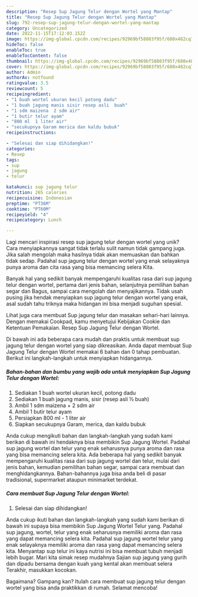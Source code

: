 ```yaml
---
description: "Resep Sup Jagung Telur dengan Wortel yang Mantap"
title: "Resep Sup Jagung Telur dengan Wortel yang Mantap"
slug: 792-resep-sup-jagung-telur-dengan-wortel-yang-mantap
category: Uncategorized
date: 2022-11-15T17:12:03.152Z
image: https://img-global.cpcdn.com/recipes/92969bf58803f95f/680x482cq70/sup-jagung-telur-dengan-wortel-foto-resep-utama.jpg
hideToc: false
enableToc: true
enableTocContent: false
thumbnail: https://img-global.cpcdn.com/recipes/92969bf58803f95f/680x482cq70/sup-jagung-telur-dengan-wortel-foto-resep-utama.jpg
cover: https://img-global.cpcdn.com/recipes/92969bf58803f95f/680x482cq70/sup-jagung-telur-dengan-wortel-foto-resep-utama.jpg
author: Admin
authorAv: notfound
ratingvalue: 3.5
reviewcount: 5
recipeingredient:
- "1 buah wortel ukuran kecil potong dadu"
- "1 buah jagung manis sisir resep asli  buah"
- "1 sdm maizena  2 sdm air"
- "1 butir telur ayam"
- "800 ml  1 liter air"
- "secukupnya Garam merica dan kaldu bubuk"
recipeinstructions:

- "Selesai dan siap dihidangkan!"
categories:
- Resep
tags:
- sup
- jagung
- telur

katakunci: sup jagung telur 
nutrition: 265 calories
recipecuisine: Indonesian
preptime: "PT36M"
cooktime: "PT60M"
recipeyield: "4"
recipecategory: Lunch

---
```





Lagi mencari inspirasi resep sup jagung telur dengan wortel yang unik? Cara menyiapkannya sangat tidak terlalu sulit namun tidak gampang juga. Jika salah mengolah maka hasilnya tidak akan memuaskan dan bahkan tidak sedap. Padahal sup jagung telur dengan wortel yang enak selayaknya punya aroma dan cita rasa yang bisa memancing selera Kita.





Banyak hal yang sedikit banyak mempengaruhi kualitas rasa dari sup jagung telur dengan wortel, pertama dari jenis bahan, selanjutnya pemilihan bahan segar dan Bagus, sampai cara mengolah dan menyajikannya. Tidak usah pusing jika hendak menyiapkan sup jagung telur dengan wortel yang enak,      asal sudah tahu triknya maka hidangan ini bisa menjadi suguhan spesial.














Lihat juga cara membuat Sup jagung telur dan masakan sehari-hari lainnya. Dengan memakai Cookpad, kamu menyetujui Kebijakan Cookie dan Ketentuan Pemakaian. Resep Sup Jagung Telur dengan Wortel.






Di bawah ini ada beberapa cara mudah dan praktis untuk membuat sup jagung telur dengan wortel yang siap dikreasikan. Anda dapat membuat Sup Jagung Telur dengan Wortel memakai 6 bahan dan 0 tahap pembuatan. Berikut ini langkah-langkah untuk menyiapkan hidangannya.

<!--inarticleads1-->

##### Bahan-bahan dan bumbu yang wajib ada untuk menyiapkan Sup Jagung Telur dengan Wortel:

1. Sediakan 1 buah wortel ukuran kecil, potong dadu
1. Sediakan 1 buah jagung manis, sisir (resep asli ½ buah)
1. Ambil 1 sdm maizena + 2 sdm air
1. Ambil 1 butir telur ayam
1. Persiapkan 800 ml - 1 liter air
1. Siapkan secukupnya Garam, merica, dan kaldu bubuk


Anda cukup mengikuti bahan dan langkah-langkah yang sudah kami berikan di bawah ini hendaknya bisa membikin Sup Jagung Wortel. Padahal sup jagung wortel dan telur yang enak seharusnya punya aroma dan rasa yang bisa memancing selera kita. Ada beberapa hal yang sedikit banyak mempengaruhi kualitas rasa dari sup jagung wortel dan telur, mulai dari jenis bahan, kemudian pemilihan bahan segar, sampai cara membuat dan menghidangkannya. Bahan-bahannya juga bisa anda beli di pasar tradisional, supermarket ataupun minimarket terdekat. 

<!--inarticleads2-->

##### Cara membuat Sup Jagung Telur dengan Wortel:


1. Selesai dan siap dihidangkan!

Anda cukup ikuti bahan dan langkah-langkah yang sudah kami berikan di bawah ini supaya bisa membikin Sup Jagung Wortel Telur yang. Padahal sup jagung, wortel, telur yang enak seharusnya memiliki aroma dan rasa yang dapat memancing selera kita. Padahal sup jagung wortel telur yang enak selayaknya memiliki aroma dan rasa yang dapat memancing selera kita. Menyantap sup telur ini kaya nutrisi ini bisa membuat tubuh menjadi lebih bugar. Mari kita simak resep mudahnya Sajian sup jagung yang gurih dan dipadu bersama dengan kuah yang kental akan membuat selera Terakhir, masukkan kocokan. 

Bagaimana? Gampang kan? Itulah cara membuat sup jagung telur dengan wortel yang bisa anda praktikkan di rumah. Selamat mencoba!
